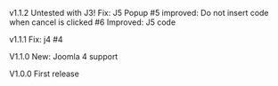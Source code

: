v1.1.2
Untested with J3!
Fix: J5 Popup #5
improved: Do not insert code when cancel is clicked  #6
Improved: J5 code

v1.1.1
Fix: j4 #4

V1.1.0
New: Joomla 4 support

V1.0.0
First release
